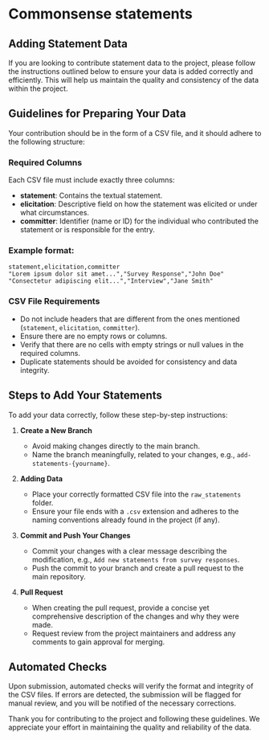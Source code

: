 # Commonsense statements

## Adding Statement Data

If you are looking to contribute statement data to the project, please follow the instructions outlined below to ensure your data is added correctly and efficiently. This will help us maintain the quality and consistency of the data within the project.

## Guidelines for Preparing Your Data

Your contribution should be in the form of a CSV file, and it should adhere to the following structure:

### Required Columns

Each CSV file must include exactly three columns:
- **statement**: Contains the textual statement.
- **elicitation**: Descriptive field on how the statement was elicited or under what circumstances.
- **committer**: Identifier (name or ID) for the individual who contributed the statement or is responsible for the entry.

### Example format:

```plaintext
statement,elicitation,committer
"Lorem ipsum dolor sit amet...","Survey Response","John Doe"
"Consectetur adipiscing elit...","Interview","Jane Smith"
```

### CSV File Requirements
- Do not include headers that are different from the ones mentioned (`statement`, `elicitation`, `committer`).
- Ensure there are no empty rows or columns.
- Verify that there are no cells with empty strings or null values in the required columns.
- Duplicate statements should be avoided for consistency and data integrity.

## Steps to Add Your Statements

To add your data correctly, follow these step-by-step instructions:

1. **Create a New Branch**
   - Avoid making changes directly to the main branch.
   - Name the branch meaningfully, related to your changes, e.g., `add-statements-{yourname}`.

2. **Adding Data**
   - Place your correctly formatted CSV file into the `raw_statements` folder.
   - Ensure your file ends with a `.csv` extension and adheres to the naming conventions already found in the project (if any).

3. **Commit and Push Your Changes**
   - Commit your changes with a clear message describing the modification, e.g., `Add new statements from survey responses`.
   - Push the commit to your branch and create a pull request to the main repository.

4. **Pull Request**
   - When creating the pull request, provide a concise yet comprehensive description of the changes and why they were made.
   - Request review from the project maintainers and address any comments to gain approval for merging.

## Automated Checks
Upon submission, automated checks will verify the format and integrity of the CSV files. If errors are detected, the submission will be flagged for manual review, and you will be notified of the necessary corrections.

Thank you for contributing to the project and following these guidelines. We appreciate your effort in maintaining the quality and reliability of the data.

